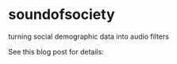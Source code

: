 # soundofsociety
turning social demographic data into audio filters

See this blog post for details:
